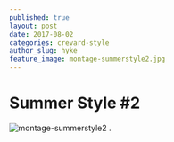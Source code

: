 ```yaml
---
published: true
layout: post
date: 2017-08-02
categories: crevard-style
author_slug: hyke
feature_image: montage-summerstyle2.jpg
---
```

# Summer Style #2

![montage-summerstyle2](darkh2.github.io/img/montage-summerstyle2.jpg)
.